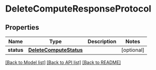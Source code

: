 # DeleteComputeResponseProtocol

## Properties
Name | Type | Description | Notes
------------ | ------------- | ------------- | -------------
**status** | [**DeleteComputeStatus**](DeleteComputeStatus.md) |  | [optional] 

[[Back to Model list]](../README.md#documentation-for-models) [[Back to API list]](../README.md#documentation-for-api-endpoints) [[Back to README]](../README.md)



